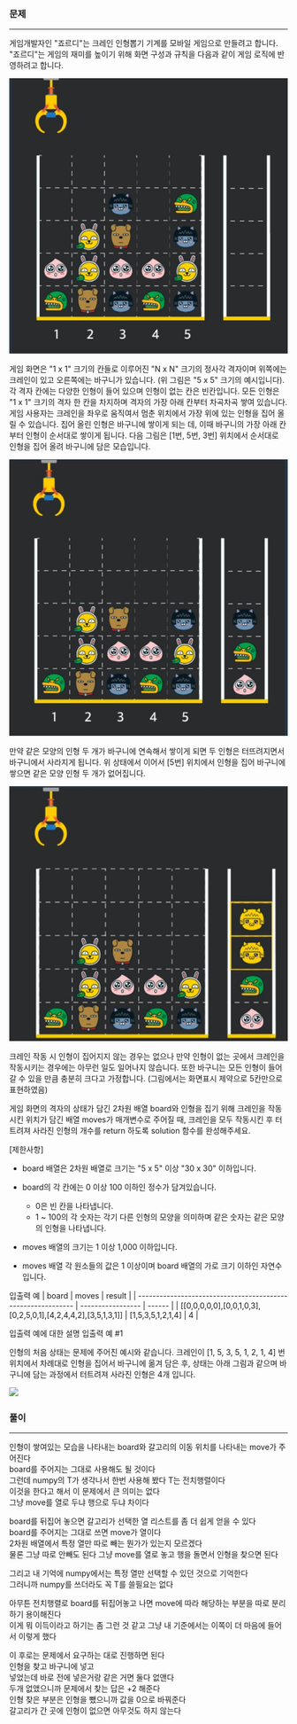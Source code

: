 ### 문제

***



게임개발자인 "죠르디"는 크레인 인형뽑기 기계를 모바일 게임으로 만들려고 합니다.  
"죠르디"는 게임의 재미를 높이기 위해 화면 구성과 규칙을 다음과 같이 게임 로직에 반영하려고 합니다.  

![](./img/1.jpg)

게임 화면은 "1 x 1" 크기의 칸들로 이루어진 "N x N" 크기의 정사각 격자이며 위쪽에는 크레인이 있고 오른쪽에는 바구니가 있습니다. (위 그림은 "5 x 5" 크기의 예시입니다). 각 격자 칸에는 다양한 인형이 들어 있으며 인형이 없는 칸은 빈칸입니다. 모든 인형은 "1 x 1" 크기의 격자 한 칸을 차지하며 격자의 가장 아래 칸부터 차곡차곡 쌓여 있습니다. 게임 사용자는 크레인을 좌우로 움직여서 멈춘 위치에서 가장 위에 있는 인형을 집어 올릴 수 있습니다. 집어 올린 인형은 바구니에 쌓이게 되는 데, 이때 바구니의 가장 아래 칸부터 인형이 순서대로 쌓이게 됩니다. 다음 그림은 [1번, 5번, 3번] 위치에서 순서대로 인형을 집어 올려 바구니에 담은 모습입니다.

![](./img/2.jpg)

만약 같은 모양의 인형 두 개가 바구니에 연속해서 쌓이게 되면 두 인형은 터뜨려지면서 바구니에서 사라지게 됩니다. 위 상태에서 이어서 [5번] 위치에서 인형을 집어 바구니에 쌓으면 같은 모양 인형 두 개가 없어집니다.

![](./img/3.jpg)

크레인 작동 시 인형이 집어지지 않는 경우는 없으나 만약 인형이 없는 곳에서 크레인을 작동시키는 경우에는 아무런 일도 일어나지 않습니다. 또한 바구니는 모든 인형이 들어갈 수 있을 만큼 충분히 크다고 가정합니다. (그림에서는 화면표시 제약으로 5칸만으로 표현하였음)

게임 화면의 격자의 상태가 담긴 2차원 배열 board와 인형을 집기 위해 크레인을 작동시킨 위치가 담긴 배열 moves가 매개변수로 주어질 때, 크레인을 모두 작동시킨 후 터트려져 사라진 인형의 개수를 return 하도록 solution 함수를 완성해주세요.

[제한사항]

* board 배열은 2차원 배열로 크기는 "5 x 5" 이상 "30 x 30" 이하입니다.

* board의 각 칸에는 0 이상 100 이하인 정수가 담겨있습니다.

  * 0은 빈 칸을 나타냅니다.
  * 1 ~ 100의 각 숫자는 각기 다른 인형의 모양을 의미하며 같은 숫자는 같은 모양의 인형을 나타냅니다.

* moves 배열의 크기는 1 이상 1,000 이하입니다.

* moves 배열 각 원소들의 값은 1 이상이며 board 배열의 가로 크기 이하인 자연수입니다.

  

입출력 예
| board                                                        | moves             | result |
| ------------------------------------------------------------ | ----------------- | ------ |
| [[0,0,0,0,0],[0,0,1,0,3],[0,2,5,0,1],[4,2,4,4,2],[3,5,1,3,1]] | [1,5,3,5,1,2,1,4] | 4      |


입출력 예에 대한 설명
입출력 예 #1

인형의 처음 상태는 문제에 주어진 예시와 같습니다. 크레인이 [1, 5, 3, 5, 1, 2, 1, 4] 번 위치에서 차례대로 인형을 집어서 바구니에 옮겨 담은 후, 상태는 아래 그림과 같으며 바구니에 담는 과정에서 터트려져 사라진 인형은 4개 입니다.

![](./img./4.jpg)



### 풀이

***

인형이 쌓여있는 모습을 나타내는 board와 갈고리의 이동 위치를 나타내는 move가 주어진다  
board를 주어지는 그대로 사용해도 될 것이다  
그런데 numpy의 T가 생각나서 한번 사용해 봤다 T는 전치행렬이다  
이것을 한다고 해서 이 문제에서 큰 의미는 없다  
그냥 move를 열로 두냐 행으로 두냐 차이다  

board를 뒤집어 놓으면 갈고리가 선택한 열 리스트를 좀 더 쉽게 얻을 수 있다  
board를 주어지는 그대로 쓰면 move가 열이다  
2차원 배열에서 특정 열만 따로 빼는 뭔가가 있는지 모르겠다  
물론 그냥 따로 안빼도 된다 그냥 move를 열로 놓고 행을 돌면서 인형을 찾으면 된다  

그리고 내 기억에 numpy에서는 특정 열만 선택할 수 있던 것으로 기억한다  
그러니까 numpy를 쓰더라도 꼭 T를 쓸필요는 없다  

아무튼 전치행렬로 board를 뒤집어놓고 나면 move에 따라  해당하는 부분을 따로 분리하기 용이해진다  
이게 뭐 이득이라고 하기는 좀 그런 것 같고 그냥 내 기준에서는 이쪽이 더 마음에 들어서 이렇게 했다  

이 후로는 문제에서 요구하는 대로 진행하면 된다  
인형을 찾고 바구니에 넣고  
넣었는데 바로 전에 넣은거랑 같은 거면 둘다 없앤다  
두개 없앴으니까 문제에서 찾는 답은 +2 해준다  
인형 찾은 부분은 인형을 뺐으니까 값을 0으로 바꿔준다  
갈고리가 간 곳에 인형이 없으면 아무것도 하지 않는다  





















